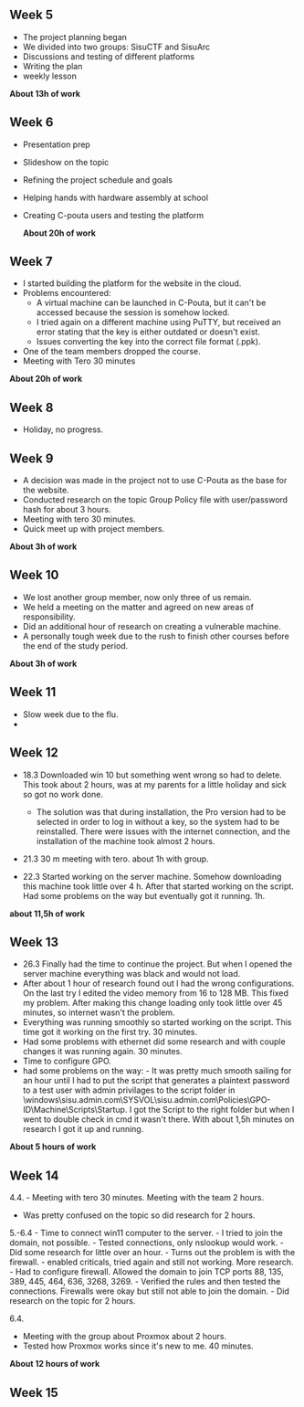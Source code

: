 ## Week 5

- The project planning began
- We divided into two groups: SisuCTF and SisuArc
- Discussions and testing of different platforms
- Writing the plan
- weekly lesson

**About 13h of work**

## Week 6

- Presentation prep
- Slideshow on the topic
- Refining the project schedule and goals
- Helping hands with hardware assembly at school
- Creating C-pouta users and testing the platform

  **About 20h of work**

## Week 7

- I started building the platform for the website in the cloud.
- Problems encountered:
    - A virtual machine can be launched in C-Pouta, but it can't be accessed because the session is somehow locked.
    - I tried again on a different machine using PuTTY, but received an error stating that the key is either outdated or doesn't exist.
    - Issues converting the key into the correct file format (.ppk).
- One of the team members dropped the course.
- Meeting with Tero 30 minutes

**About 20h of work**

## Week 8

- Holiday, no progress.

## Week 9

- A decision was made in the project not to use C-Pouta as the base for the website.
- Conducted research on the topic Group Policy file with user/password hash for about 3 hours.
- Meeting with tero 30 minutes.
- Quick meet up with project members.

**About 3h of work**

## Week 10

- We lost another group member, now only three of us remain.
- We held a meeting on the matter and agreed on new areas of responsibility.
- Did an additional hour of research on creating a vulnerable machine.
- A personally tough week due to the rush to finish other courses before the end of the study period.

**About 3h of work**

## Week 11

- Slow week due to the flu.
- 

## Week 12

- 18.3 Downloaded win 10 but something went wrong so had to delete. This took about 2 hours, was at my parents for a little holiday and sick so got no work done.
    - The solution was that during installation, the Pro version had to be selected in order to log in without a key, so the system had to be reinstalled.
There were issues with the internet connection, and the installation of the machine took almost 2 hours.
- 21.3 30 m meeting with tero. about 1h with group.

- 22.3 Started working on the server machine. Somehow downloading this machine took little over 4 h. After that started working on the script. Had some problems on the way but eventually got it running. 1h.

**about 11,5h of work**

## Week 13

- 26.3 Finally had the time to continue the project. But when I opened the server machine everything was black and would not load.
- After about 1 hour of research found out I had the wrong configurations. On the last try I edited the video memory from 16 to 128 MB. This fixed my problem. After making this change loading only took little over 45 minutes, so internet wasn't the problem.
- Everything was running smoothly so started working on the script. This time got it working on the first try. 30 minutes.
- Had some problems with ethernet did some research and with couple changes it was running again. 30 minutes.
- Time to configure GPO.
- had some problems on the way:
      - It was pretty much smooth sailing for an hour until I had to put the script that generates a plaintext password to a test user with admin privilages to the script folder in \\windows\sisu.admin.com\SYSVOL\sisu.admin.com\Policies\GPO-ID\Machine\Scripts\Startup. I got the Script to the right folder but when I went to double check in cmd it wasn't there. With about 1,5h minutes on research I got it up and running.

**About 5 hours of work**  

## Week 14

4.4. - Meeting with tero 30 minutes. Meeting with the team 2 hours.
- Was pretty confused on the topic so did research for 2 hours.

5.-6.4 - Time to connect win11 computer to the server.
    - I tried to join the domain, not possible.
    - Tested connections, only nslookup would work.
    - Did some research for little over an hour.
    - Turns out the problem is with the firewall.
          - enabled criticals, tried again and still not working. More research. 
          - Had to configure firewall. Allowed the domain to join TCP ports 88, 135, 389, 445, 464, 636, 3268, 3269. 
          - Verified the rules and then tested the connections. Firewalls were okay but still not able to join the domain. 
          - Did research on the topic for 2 hours.

6.4.

- Meeting with the group about Proxmox about 2 hours.
- Tested how Proxmox works since it's new to me. 40 minutes.

**About 12 hours of work**

## Week 15



